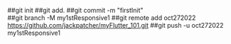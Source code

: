 ##git init
##git add.
##git commit -m "firstInit"  
##git branch -M my1stResponsive1
##git remote add oct272022 https://github.com/jackpatcher/myFlutter_101.git
##git push -u oct272022 my1stResponsive1
